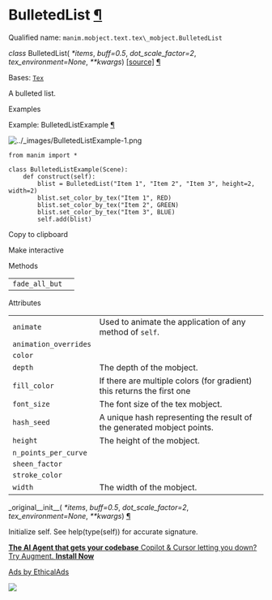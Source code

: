 # BulletedList [¶](https://docs.manim.community/en/stable/reference/manim.mobject.text.tex_mobject.BulletedList.html\#bulletedlist "Link to this heading")

Qualified name: `manim.mobject.text.tex\_mobject.BulletedList`

_class_ BulletedList( _\*items_, _buff=0.5_, _dot\_scale\_factor=2_, _tex\_environment=None_, _\*\*kwargs_) [\[source\]](https://docs.manim.community/en/stable/_modules/manim/mobject/text/tex_mobject.html#BulletedList) [¶](https://docs.manim.community/en/stable/reference/manim.mobject.text.tex_mobject.BulletedList.html#manim.mobject.text.tex_mobject.BulletedList "Link to this definition")

Bases: [`Tex`](https://docs.manim.community/en/stable/reference/manim.mobject.text.tex_mobject.Tex.html#manim.mobject.text.tex_mobject.Tex "manim.mobject.text.tex_mobject.Tex")

A bulleted list.

Examples

Example: BulletedListExample [¶](https://docs.manim.community/en/stable/reference/manim.mobject.text.tex_mobject.BulletedList.html#bulletedlistexample)

![../_images/BulletedListExample-1.png](https://docs.manim.community/en/stable/_images/BulletedListExample-1.png)

```
from manim import *

class BulletedListExample(Scene):
    def construct(self):
        blist = BulletedList("Item 1", "Item 2", "Item 3", height=2, width=2)
        blist.set_color_by_tex("Item 1", RED)
        blist.set_color_by_tex("Item 2", GREEN)
        blist.set_color_by_tex("Item 3", BLUE)
        self.add(blist)

```

Copy to clipboard

Make interactive

Methods

|     |     |
| --- | --- |
| `fade_all_but` |  |

Attributes

|     |     |
| --- | --- |
| `animate` | Used to animate the application of any method of `self`. |
| `animation_overrides` |  |
| `color` |  |
| `depth` | The depth of the mobject. |
| `fill_color` | If there are multiple colors (for gradient) this returns the first one |
| `font_size` | The font size of the tex mobject. |
| `hash_seed` | A unique hash representing the result of the generated mobject points. |
| `height` | The height of the mobject. |
| `n_points_per_curve` |  |
| `sheen_factor` |  |
| `stroke_color` |  |
| `width` | The width of the mobject. |

\_original\_\_init\_\_( _\*items_, _buff=0.5_, _dot\_scale\_factor=2_, _tex\_environment=None_, _\*\*kwargs_) [¶](https://docs.manim.community/en/stable/reference/manim.mobject.text.tex_mobject.BulletedList.html#manim.mobject.text.tex_mobject.BulletedList._original__init__ "Link to this definition")

Initialize self. See help(type(self)) for accurate signature.

[**The AI Agent that gets your codebase** Copilot & Cursor letting you down? Try Augment. **Install Now**](https://server.ethicalads.io/proxy/click/8458/019600e1-b31d-7593-9b8c-f13589958136/)

[Ads by EthicalAds](https://www.ethicalads.io/advertisers/topics/frontend-web/?ref=ea-text)

![](https://server.ethicalads.io/proxy/view/8458/019600e1-b31d-7593-9b8c-f13589958136/)